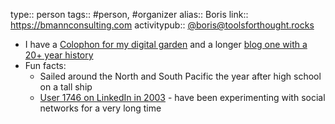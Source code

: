 type:: person
tags:: #person, #organizer
alias:: Boris
link:: https://bmannconsulting.com
activitypub:: <a href="https://toolsforthought.rocks/@boris">@boris@toolsforthought.rocks</a>

- I have a [Colophon for my digital garden](https://bmcgarden.fission.app/colophon/) and a longer [blog one with a 20+ year history](https://bmcgarden.fission.app/blog-colophon/)
- Fun facts:
	- Sailed around the North and South Pacific the year after high school on a tall ship
	- [User 1746 on LinkedIn in 2003](https://blog.bmannconsulting.com/2020/08/12/linkedin.html) - have been experimenting with social networks for a very long time